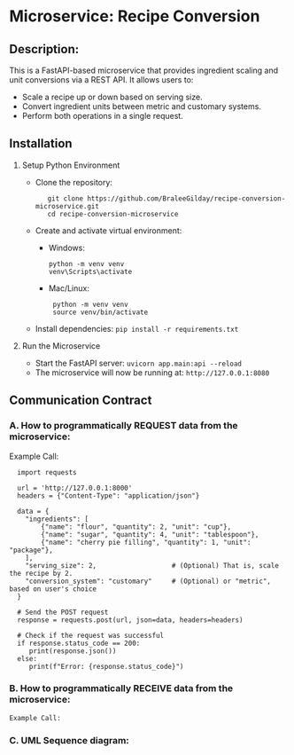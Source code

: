 # Microservice: Recipe Conversion
## Description:
This is a FastAPI-based microservice that provides ingredient scaling and unit conversions via a REST API.
It allows users to:
- Scale a recipe up or down based on serving size.
- Convert ingredient units between metric and customary systems.
- Perform both operations in a single request.

## Installation
1. Setup Python Environment
   - Clone the repository:
     ```
        git clone https://github.com/BraleeGilday/recipe-conversion-microservice.git
        cd recipe-conversion-microservice
     ```

   - Create and activate virtual environment:
     - Windows: 
        ```
        python -m venv venv
        venv\Scripts\activate
        ```
     - Mac/Linux:
       ```
        python -m venv venv
        source venv/bin/activate
       ```
   - Install dependencies: `pip install -r requirements.txt`

2. Run the Microservice
   - Start the FastAPI server:
        `uvicorn app.main:api --reload`
   - The microservice will now be running at:
        `http://127.0.0.1:8080`
     
## Communication Contract
### A. How to programmatically REQUEST data from the microservice:
Example Call:

      import requests
  
      url = 'http://127.0.0.1:8000'
      headers = {"Content-Type": "application/json"}
    
      data = {
        "ingredients": [
            {"name": "flour", "quantity": 2, "unit": "cup"},
            {"name": "sugar", "quantity": 4, "unit": "tablespoon"},
            {"name": "cherry pie filling", "quantity": 1, "unit": "package"},
        ],
        "serving_size": 2,                   # (Optional) That is, scale the recipe by 2. 
        "conversion_system": "customary"     # (Optional) or "metric", based on user's choice
      }

      # Send the POST request
      response = requests.post(url, json=data, headers=headers)

      # Check if the request was successful
      if response.status_code == 200:
         print(response.json()) 
      else:
         print(f"Error: {response.status_code}")

### B. How to programmatically RECEIVE data from the microservice:


    Example Call:

### C. UML Sequence diagram: 
